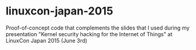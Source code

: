 # linuxcon-japan-2015
Proof-of-concept code that complements the slides that I used during my presentation "Kernel security hacking for the Internet of Things" at LinuxCon Japan 2015 (June 3rd)
